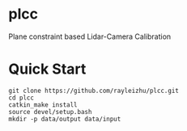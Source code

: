 # plcc
Plane constraint based Lidar-Camera Calibration

# Quick Start
```
git clone https://github.com/rayleizhu/plcc.git
cd plcc
catkin_make install
source devel/setup.bash
mkdir -p data/output data/input
```
